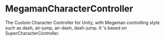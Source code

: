 # MegamanCharacterController
The Custom Character Controller for Unity, with Megaman controlling style such as dash, air-jump, air-dash, dash-jump. It 's based on SuperCharacterController.
